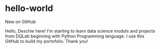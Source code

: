 # hello-world
New on GitHub

Hello, Deschie here! I'm starting to learn data science moduls and projects from DQLab beginning with Python Programming language.
I use this GitHub to build my portofolio.
Thank you!

